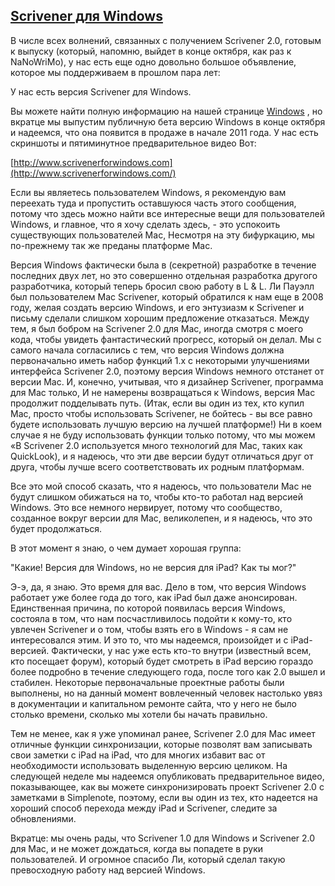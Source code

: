 ## [Scrivener для Windows](http://www.literatureandlatte.com/blog/?p=142)

В числе всех волнений, связанных с получением Scrivener 2.0, готовым к выпуску (который, напомню, выйдет в конце октября, как раз к NaNoWriMo), у нас есть еще одно довольно большое объявление, которое мы поддерживаем в прошлом пара лет:

У нас есть версия Scrivener для Windows.

Вы можете найти полную информацию на нашей странице [Windows](http://www.scrivenerforwindows.com/) , но вкратце мы выпустим публичную бета версию Windows в конце октября и надеемся, что она появится в продаже в начале 2011 года. У нас есть скриншоты и пятиминутное предварительное видео Вот:

[http://www.scrivenerforwindows.com](http://www.scrivenerforwindows.com/)

Если вы являетесь пользователем Windows, я рекомендую вам переехать туда и пропустить оставшуюся часть этого сообщения, потому что здесь можно найти все интересные вещи для пользователей Windows, и главное, что я хочу сделать здесь, - это успокоить существующих пользователей Mac, Несмотря на эту бифуркацию, мы по-прежнему так же преданы платформе Mac.

Версия Windows фактически была в (секретной) разработке в течение последних двух лет, но это совершенно отдельная разработка другого разработчика, который теперь бросил свою работу в L & L. Ли Пауэлл был пользователем Mac Scrivener, который обратился к нам еще в 2008 году, желая создать версию Windows, и его энтузиазм к Scrivener и письму сделали слишком хорошим предложение отказаться. Между тем, я был бобром на Scrivener 2.0 для Mac, иногда смотря с моего кода, чтобы увидеть фантастический прогресс, который он делал. Мы с самого начала согласились с тем, что версия Windows должна первоначально иметь набор функций 1.x с некоторыми улучшениями интерфейса Scrivener 2.0, поэтому версия Windows немного отстанет от версии Mac. И, конечно, учитывая, что я дизайнер Scrivener, программа для Mac только, И не намерены возвращаться к Windows, версия Mac продолжит подделывать путь. (Итак, если вы один из тех, кто купил Mac, просто чтобы использовать Scrivener, не бойтесь - вы все равно будете использовать лучшую версию на лучшей платформе!) Ни в коем случае я не буду использовать функции только потому, что мы можем «В Scrivener 2.0 используется много технологий для Mac, таких как QuickLook), и я надеюсь, что эти две версии будут отличаться друг от друга, чтобы лучше всего соответствовать их родным платформам.

Все это мой способ сказать, что я надеюсь, что пользователи Mac не будут слишком обижаться на то, чтобы кто-то работал над версией Windows. Это все немного нервирует, потому что сообщество, созданное вокруг версии для Mac, великолепен, и я надеюсь, что это будет продолжаться.

В этот момент я знаю, о чем думает хорошая группа:

"Какие! Версия для Windows, но не версия для iPad? Как ты мог?"

Э-э, да, я знаю. Это время для вас. Дело в том, что версия Windows работает уже более года до того, как iPad был даже анонсирован. Единственная причина, по которой появилась версия Windows, состояла в том, что нам посчастливилось подойти к кому-то, кто увлечен Scrivener и о том, чтобы взять его в Windows - я сам не интересовался этим. И это то, что мы надеемся, произойдет и с iPad-версией. Фактически, у нас уже есть кто-то внутри (известный всем, кто посещает форум), который будет смотреть в iPad версию гораздо более подробно в течение следующего года, после того как 2.0 вышел и стабилен. Некоторые первоначальные проектные работы были выполнены, но на данный момент вовлеченный человек настолько увяз в документации и капитальном ремонте сайта, что у него не было столько времени, сколько мы хотели бы начать правильно.

Тем не менее, как я уже упоминал ранее, Scrivener 2.0 для Mac имеет отличные функции синхронизации, которые позволят вам записывать свои заметки с iPad на iPad, что для многих избавит вас от необходимости использовать выделенную версию целиком. На следующей неделе мы надеемся опубликовать предварительное видео, показывающее, как вы можете синхронизировать проект Scrivener 2.0 с заметками в Simplenote, поэтому, если вы один из тех, кто надеется на хороший способ перехода между iPad и Scrivener, следите за обновлениями.

Вкратце: мы очень рады, что Scrivener 1.0 для Windows и Scrivener 2.0 для Mac, и не может дождаться, когда вы попадете в руки пользователей. И огромное спасибо Ли, который сделал такую превосходную работу над версией Windows.